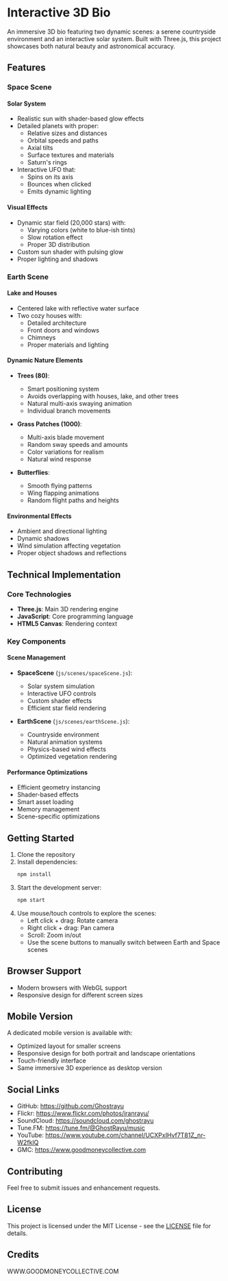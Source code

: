 # Interactive 3D Bio

An immersive 3D bio featuring two dynamic scenes: a serene countryside environment and an interactive solar system. Built with Three.js, this project showcases both natural beauty and astronomical accuracy.

## Features

### Space Scene

#### Solar System
- Realistic sun with shader-based glow effects
- Detailed planets with proper:
  - Relative sizes and distances
  - Orbital speeds and paths
  - Axial tilts
  - Surface textures and materials
  - Saturn's rings
- Interactive UFO that:
  - Spins on its axis
  - Bounces when clicked
  - Emits dynamic lighting

#### Visual Effects
- Dynamic star field (20,000 stars) with:
  - Varying colors (white to blue-ish tints)
  - Slow rotation effect
  - Proper 3D distribution
- Custom sun shader with pulsing glow
- Proper lighting and shadows

### Earth Scene

#### Lake and Houses
- Centered lake with reflective water surface
- Two cozy houses with:
  - Detailed architecture
  - Front doors and windows
  - Chimneys
  - Proper materials and lighting

#### Dynamic Nature Elements
- **Trees (80)**:
  - Smart positioning system
  - Avoids overlapping with houses, lake, and other trees
  - Natural multi-axis swaying animation
  - Individual branch movements

- **Grass Patches (1000)**:
  - Multi-axis blade movement
  - Random sway speeds and amounts
  - Color variations for realism
  - Natural wind response

- **Butterflies**:
  - Smooth flying patterns
  - Wing flapping animations
  - Random flight paths and heights

#### Environmental Effects
- Ambient and directional lighting
- Dynamic shadows
- Wind simulation affecting vegetation
- Proper object shadows and reflections

## Technical Implementation

### Core Technologies
- **Three.js**: Main 3D rendering engine
- **JavaScript**: Core programming language
- **HTML5 Canvas**: Rendering context

### Key Components

#### Scene Management
- **SpaceScene** (`js/scenes/spaceScene.js`):
  - Solar system simulation
  - Interactive UFO controls
  - Custom shader effects
  - Efficient star field rendering

- **EarthScene** (`js/scenes/earthScene.js`):
  - Countryside environment
  - Natural animation systems
  - Physics-based wind effects
  - Optimized vegetation rendering

#### Performance Optimizations
- Efficient geometry instancing
- Shader-based effects
- Smart asset loading
- Memory management
- Scene-specific optimizations

## Getting Started

1. Clone the repository
2. Install dependencies:
   ```bash
   npm install
   ```
3. Start the development server:
   ```bash
   npm start
   ```
4. Use mouse/touch controls to explore the scenes:
   - Left click + drag: Rotate camera
   - Right click + drag: Pan camera
   - Scroll: Zoom in/out
   - Use the scene buttons to manually switch between Earth and Space scenes

## Browser Support
- Modern browsers with WebGL support
- Responsive design for different screen sizes

## Mobile Version
A dedicated mobile version is available with:
- Optimized layout for smaller screens
- Responsive design for both portrait and landscape orientations
- Touch-friendly interface
- Same immersive 3D experience as desktop version

## Social Links
- GitHub: https://github.com/Ghostrayu
- Flickr: https://www.flickr.com/photos/iranrayu/
- SoundCloud: https://soundcloud.com/ghostrayu
- Tune.FM: https://tune.fm/@GhostRayu/music
- YouTube: https://www.youtube.com/channel/UCXPxIHvf7T81Z_nr-W2fklQ
- GMC: https://www.goodmoneycollective.com

## Contributing
Feel free to submit issues and enhancement requests.

## License
This project is licensed under the MIT License - see the [LICENSE](LICENSE) file for details.

## Credits
WWW.GOODMONEYCOLLECTIVE.COM
